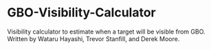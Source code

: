 # GBO-Visibility-Calculator
Visibility calculator to estimate when a target will be visible from GBO.  Written by Wataru Hayashi, Trevor Stanfill, and Derek Moore.
